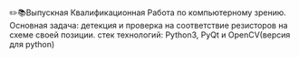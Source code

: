 ✏️📚Выпускная Квалификационная Работа по компьютерному зрению. Основная задача: детекция и проверка на соответствие резисторов на схеме своей позиции.
стек технологий: Python3, PyQt и OpenCV(версия для python)
